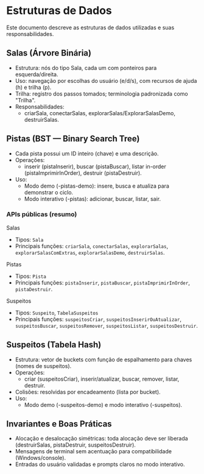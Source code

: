 # Estruturas de Dados

Este documento descreve as estruturas de dados utilizadas e suas responsabilidades.

## Salas (Árvore Binária)
- Estrutura: nós do tipo Sala, cada um com ponteiros para esquerda/direita.
- Uso: navegação por escolhas do usuário (e/d/s), com recursos de ajuda (h) e trilha (p).
- Trilha: registro dos passos tomados; terminologia padronizada como "Trilha".
- Responsabilidades:
  - criarSala, conectarSalas, explorarSalas/ExplorarSalasDemo, destruirSalas.

## Pistas (BST — Binary Search Tree)
- Cada pista possui um ID inteiro (chave) e uma descrição.
- Operações:
  - inserir (pistaInserir), buscar (pistaBuscar), listar in-order (pistaImprimirInOrder), destruir (pistaDestruir).
- Uso:
  - Modo demo (-pistas-demo): insere, busca e atualiza para demonstrar o ciclo.
  - Modo interativo (-pistas): adicionar, buscar, listar, sair.

### APIs públicas (resumo)

Salas
- Tipos: `Sala`
- Principais funções: `criarSala`, `conectarSalas`, `explorarSalas`, `explorarSalasComExtras`, `explorarSalasDemo`, `destruirSalas`.

Pistas
- Tipos: `Pista`
- Principais funções: `pistaInserir`, `pistaBuscar`, `pistaImprimirInOrder`, `pistaDestruir`.

Suspeitos
- Tipos: `Suspeito`, `TabelaSuspeitos`
- Principais funções: `suspeitosCriar`, `suspeitosInserirOuAtualizar`, `suspeitosBuscar`, `suspeitosRemover`, `suspeitosListar`, `suspeitosDestruir`.

## Suspeitos (Tabela Hash)
- Estrutura: vetor de buckets com função de espalhamento para chaves (nomes de suspeitos).
- Operações:
  - criar (suspeitosCriar), inserir/atualizar, buscar, remover, listar, destruir.
- Colisões: resolvidas por encadeamento (lista por bucket).
- Uso:
  - Modo demo (-suspeitos-demo) e modo interativo (-suspeitos).

## Invariantes e Boas Práticas
- Alocação e desalocação simétricas: toda alocação deve ser liberada (destruirSalas, pistaDestruir, suspeitosDestruir).
- Mensagens de terminal sem acentuação para compatibilidade (Windows/console).
- Entradas do usuário validadas e prompts claros no modo interativo.